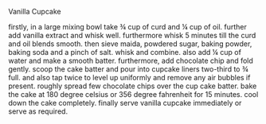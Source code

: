 Vanilla Cupcake

firstly, in a large mixing bowl take ¾ cup of curd and ¼ cup of oil.
further add vanilla extract and whisk well.
furthermore whisk 5 minutes till the curd and oil blends smooth.
then sieve maida, powdered sugar, baking powder, baking soda and a pinch of salt.
whisk and combine.
also add ¼ cup of water and make a smooth batter.
furthermore, add chocolate chip and fold gently.
scoop the cake batter and pour into cupcake liners two-third to ¾ full.
and also tap twice to level up uniformly and remove any air bubbles if present.
roughly spread few chocolate chips over the cup cake batter.
bake the cake at 180 degree celsius or 356 degree fahrenheit for 15 minutes.
cool down the cake completely.
finally serve vanilla cupcake immediately or serve as required.
 
